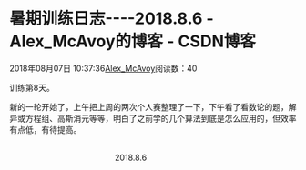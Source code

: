 # 暑期训练日志----2018.8.6 - Alex_McAvoy的博客 - CSDN博客





2018年08月07日 10:37:36[Alex_McAvoy](https://me.csdn.net/u011815404)阅读数：40








训练第8天。

新的一轮开始了，上午把上周的两次个人赛整理了一下，下午看了看数论的题，解异或方程组、高斯消元等等，明白了之前学的几个算法到底是怎么应用的，但效率有点低，有待提高。

                                                                                                                                                                               2018.8.6



